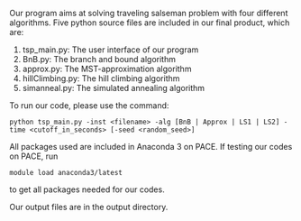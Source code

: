 Our program aims at solving traveling salseman problem with four different algorithms. Five python source files are included in our final product, which are:

1. tsp_main.py: The user interface of our program
2. BnB.py: The branch and bound algorithm
3. approx.py: The MST-approximation algorithm
4. hillClimbing.py: The hill climbing algorithm
5. simanneal.py: The simulated annealing algorithm

To run our code, please use the command:

	python tsp_main.py -inst <filename> -alg [BnB | Approx | LS1 | LS2] -time <cutoff_in_seconds> [-seed <random_seed>]

All packages used are included in Anaconda 3 on PACE. If testing our codes on PACE, run

	module load anaconda3/latest

to get all packages needed for our codes. 

Our output files are in the output directory.